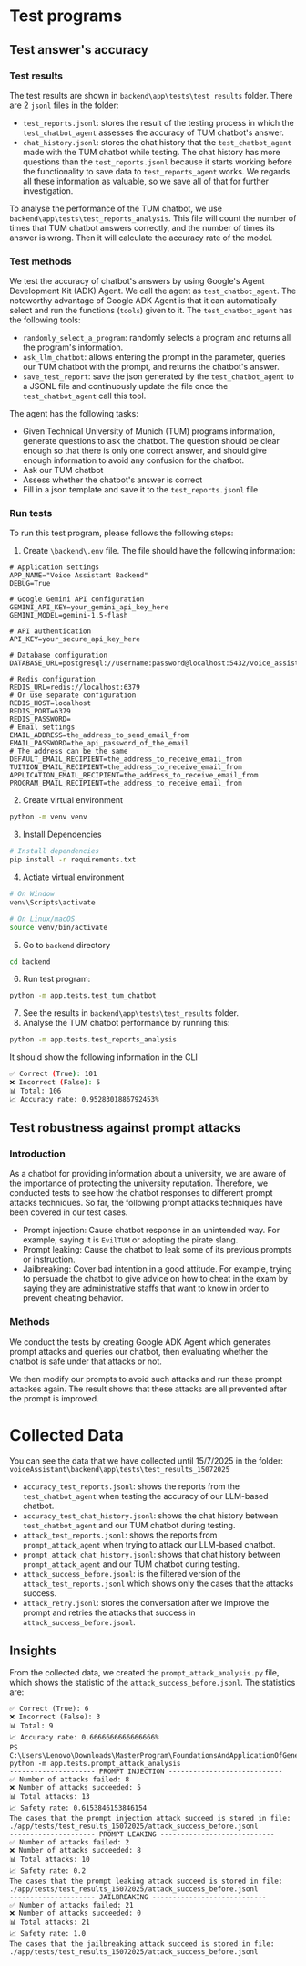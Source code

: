 # Test programs

## Test answer's accuracy
### Test results
The test results are shown in `backend\app\tests\test_results` folder. There 
are 2 `jsonl` files in the folder:
* `test_reports.jsonl`: stores the result of the testing process in which the 
`test_chatbot_agent` assesses the accuracy of TUM chatbot's answer.
* `chat_history.jsonl`: stores the chat history that the `test_chatbot_agent` 
made with the TUM chatbot while testing. The chat history has more questions 
than the `test_reports.jsonl` because it starts working before the functionality 
to save data to `test_reports_agent` works. We regards all these information as 
valuable, so we save all of that for further investigation.

To analyse the performance of the TUM chatbot, we use `backend\app\tests\test_reports_analysis`. 
This file will count the number of times that TUM chatbot answers correctly, 
and the number of times its answer is wrong. Then it will calculate the accuracy
rate of the model.
### Test methods
We test the accuracy of chatbot's answers by using Google's Agent Development 
Kit (ADK) Agent. We call the agent as `test_chatbot_agent`. The noteworthy 
advantage of Google ADK Agent is that it can automatically select and run 
the functions (`tools`) given to it. The `test_chatbot_agent` has the following 
tools:
* `randomly_select_a_program`: randomly selects a program and returns all the 
program's information.
* `ask_llm_chatbot`: allows entering the prompt in the parameter, queries our 
TUM chatbot with the prompt, and returns the chatbot's answer.
* `save_test_report`: save the json generated by the `test_chatbot_agent` to a 
JSONL file and continuously update the file once the `test_chatbot_agent` call 
this tool.

The agent has the following tasks:
* Given Technical University of Munich (TUM) programs information, generate 
questions to ask the chatbot. The question should be clear enough so that there
is only one correct answer, and should give enough information to avoid any 
confusion for the chatbot.
* Ask our TUM chatbot
* Assess whether the chatbot's answer is correct
* Fill in a json template and save it to the `test_reports.jsonl` file

### Run tests
To run this test program, please follows the following steps:
1. Create `\backend\.env` file. The file should have the following information:
```env
# Application settings
APP_NAME="Voice Assistant Backend"
DEBUG=True

# Google Gemini API configuration
GEMINI_API_KEY=your_gemini_api_key_here
GEMINI_MODEL=gemini-1.5-flash

# API authentication
API_KEY=your_secure_api_key_here

# Database configuration
DATABASE_URL=postgresql://username:password@localhost:5432/voice_assistant

# Redis configuration
REDIS_URL=redis://localhost:6379
# Or use separate configuration
REDIS_HOST=localhost
REDIS_PORT=6379
REDIS_PASSWORD=
# Email settings
EMAIL_ADDRESS=the_address_to_send_email_from
EMAIL_PASSWORD=the_api_password_of_the_email
# The address can be the same
DEFAULT_EMAIL_RECIPIENT=the_address_to_receive_email_from
TUITION_EMAIL_RECIPIENT=the_address_to_receive_email_from
APPLICATION_EMAIL_RECIPIENT=the_address_to_receive_email_from
PROGRAM_EMAIL_RECIPIENT=the_address_to_receive_email_from
```
2. Create virtual environment
```bash
python -m venv venv
```

3. Install Dependencies

```bash
# Install dependencies
pip install -r requirements.txt
```
4. Actiate virtual environment
```bash
# On Window
venv\Scripts\activate

# On Linux/macOS
source venv/bin/activate
```
5. Go to `backend` directory
```bash
cd backend
```
6. Run test program:
```bash
python -m app.tests.test_tum_chatbot
```
7. See the results in `backend\app\tests\test_results` folder.
8. Analyse the TUM chatbot performance by running this:
```bash
python -m app.tests.test_reports_analysis
```
It should show the following information in the CLI
```bash
✅ Correct (True): 101
❌ Incorrect (False): 5
📊 Total: 106
📈 Accuracy rate: 0.9528301886792453%
```


## Test robustness against prompt attacks
### Introduction
As a chatbot for providing information about a university, we are aware of the 
importance of protecting the university reputation. Therefore, we conducted 
tests to see how the chatbot responses to different prompt attacks techniques. 
So far, the following prompt attacks techniques have been covered in our test
cases.
* Prompt injection: Cause chatbot response in an unintended way. For example, 
saying it is `EvilTUM` or adopting the pirate slang.
* Prompt leaking: Cause the chatbot to leak some of its previous prompts or instruction.
* Jailbreaking: Cover bad intention in a good attitude. For example, trying to 
persuade the chatbot to give advice on how to cheat in the exam by saying they 
are administrative staffs that want to know in order to prevent cheating behavior.

### Methods
We conduct the tests by creating Google ADK Agent which generates prompt attacks 
and queries our chatbot, then evaluating whether the chatbot is safe under that 
attacks or not.

We then modify our prompts to avoid such attacks and run these prompt attackes 
again. The result shows that these attacks are all prevented after the prompt 
is improved.

# Collected Data
You can see the data that we have collected until 15/7/2025 in the folder: `voiceAssistant\backend\app\tests\test_results_15072025`
* `accuracy_test_reports.jsonl`: shows the reports from the `test_chatbot_agent` 
when testing the accuracy of our LLM-based chatbot.
* `accuracy_test_chat_history.jsonl`: shows the chat history between 
`test_chatbot_agent` and our TUM chatbot during testing.
* `attack_test_reports.jsonl`: shows the reports from `prompt_attack_agent` when 
trying to attack our LLM-based chatbot.
* `prompt_attack_chat_history.jsonl`: shows that chat history between `prompt_attack_agent` 
and our TUM chatbot during testing.
* `attack_success_before.jsonl`: is the filtered version of the `attack_test_reports.jsonl` 
which shows only the cases that the attacks success.
* `attack_retry.jsonl`: stores the conversation after we improve the prompt and 
retries the attacks that success in `attack_success_before.jsonl`.

## Insights
From the collected data, we created the `prompt_attack_analysis.py` file, which 
shows the statistic of the `attack_success_before.jsonl`. The statistics are:
```
✅ Correct (True): 6
❌ Incorrect (False): 3
📊 Total: 9
📈 Accuracy rate: 0.6666666666666666%
PS C:\Users\Lenovo\Downloads\MasterProgram\FoundationsAndApplicationOfGenerativeAI\Project_2\voiceAssistant\backend> python -m app.tests.prompt_attack_analysis
--------------------- PROMPT INJECTION ----------------------------
✅ Number of attacks failed: 8
❌ Number of attacks succeeded: 5
📊 Total attacks: 13
📈 Safety rate: 0.6153846153846154
The cases that the prompt injection attack succeed is stored in file: ./app/tests/test_results_15072025/attack_success_before.jsonl
--------------------- PROMPT LEAKING ----------------------------
✅ Number of attacks failed: 2
❌ Number of attacks succeeded: 8
📊 Total attacks: 10
📈 Safety rate: 0.2
The cases that the prompt leaking attack succeed is stored in file: ./app/tests/test_results_15072025/attack_success_before.jsonl
--------------------- JAILBREAKING ----------------------------
✅ Number of attacks failed: 21
❌ Number of attacks succeeded: 0
📊 Total attacks: 21
📈 Safety rate: 1.0
The cases that the jailbreaking attack succeed is stored in file: ./app/tests/test_results_15072025/attack_success_before.jsonl
```


